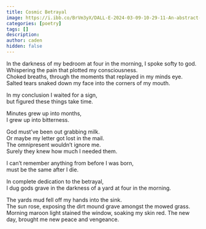 ```yaml
---
title: Cosmic Betrayal
image: https://i.ibb.co/BrVm3yX/DALL-E-2024-03-09-10-29-11-An-abstract-and-rough-watercolor-painting-capturing-a-poignant-and-dark-m.webp
categories: [poetry]
tags: []
description:
author: caden
hidden: false
---
```


In the darkness of my bedroom at four in the morning, I spoke softy to god.
Whispering the pain that plotted my consciousness.  
Choked breaths, through the moments that replayed in my minds eye.  
Salted tears snaked down my face into the corners of my mouth.  

In my conclusion I waited for a sign,  
but figured these things take time.  

Minutes grew up into months,  
I grew up into bitterness.  

God must’ve been out grabbing milk.  
Or maybe my letter got lost in the mail.  
The omnipresent wouldn’t ignore me.  
Surely they knew how much I needed them.  

I can’t remember anything from before I was born,  
must be the same after I die.  

In complete dedication to the betrayal,  
I dug gods grave in the darkness of a yard at four in the morning.  

The yards mud fell off my hands into the sink.  
The sun rose, exposing the dirt mound grave amongst the mowed grass.  
Morning maroon light stained the window, soaking my skin red.
The new day, brought me new peace and vengeance.  
